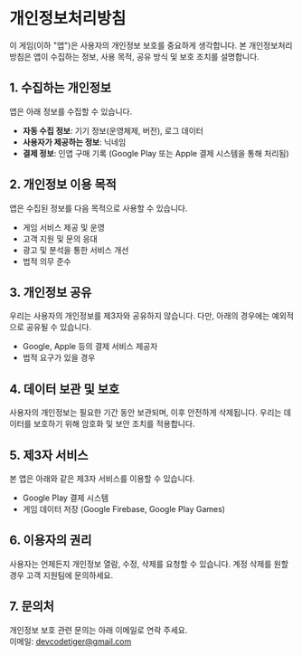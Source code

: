 # 개인정보처리방침

이 게임(이하 "앱")은 사용자의 개인정보 보호를 중요하게 생각합니다. 본 개인정보처리방침은 앱이 수집하는 정보, 사용 목적, 공유 방식 및 보호 조치를 설명합니다.

## 1. 수집하는 개인정보
앱은 아래 정보를 수집할 수 있습니다.
- **자동 수집 정보**: 기기 정보(운영체제, 버전), 로그 데이터
- **사용자가 제공하는 정보**: 닉네임
- **결제 정보**: 인앱 구매 기록 (Google Play 또는 Apple 결제 시스템을 통해 처리됨)

## 2. 개인정보 이용 목적
앱은 수집된 정보를 다음 목적으로 사용할 수 있습니다.
- 게임 서비스 제공 및 운영
- 고객 지원 및 문의 응대
- 광고 및 분석을 통한 서비스 개선
- 법적 의무 준수

## 3. 개인정보 공유
우리는 사용자의 개인정보를 제3자와 공유하지 않습니다. 다만, 아래의 경우에는 예외적으로 공유될 수 있습니다.
- Google, Apple 등의 결제 서비스 제공자
- 법적 요구가 있을 경우

## 4. 데이터 보관 및 보호
사용자의 개인정보는 필요한 기간 동안 보관되며, 이후 안전하게 삭제됩니다. 우리는 데이터를 보호하기 위해 암호화 및 보안 조치를 적용합니다.

## 5. 제3자 서비스
본 앱은 아래와 같은 제3자 서비스를 이용할 수 있습니다.
- Google Play 결제 시스템
- 게임 데이터 저장 (Google Firebase, Google Play Games)

## 6. 이용자의 권리
사용자는 언제든지 개인정보 열람, 수정, 삭제를 요청할 수 있습니다. 계정 삭제를 원할 경우 고객 지원팀에 문의하세요.

## 7. 문의처
개인정보 보호 관련 문의는 아래 이메일로 연락 주세요.  
이메일: devcodetiger@gmail.com
